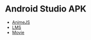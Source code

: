 # Android Studio APK
- [AnimeJS](https://github.com/RISHABH12005/AnimeJS-App)
- [LMS](https://github.com/RISHABH12005/LMS-App)
- [Movie](https://github.com/RISHABH12005/Movie-App)
